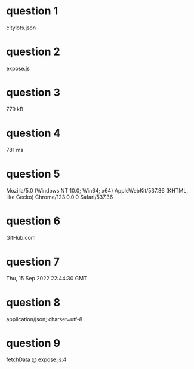 # question 1
citylots.json

# question 2
expose.js

# question 3
779 kB

# question 4
781 ms

# question 5
Mozilla/5.0 (Windows NT 10.0; Win64; x64) AppleWebKit/537.36 (KHTML, like Gecko) Chrome/123.0.0.0 Safari/537.36

# question 6
GitHub.com

# question 7
Thu, 15 Sep 2022 22:44:30 GMT

# question 8
application/json; charset=utf-8

# question 9
fetchData @ expose.js:4
